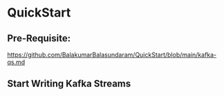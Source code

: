 # QuickStart

## Pre-Requisite:
https://github.com/BalakumarBalasundaram/QuickStart/blob/main/kafka-qs.md

## Start Writing Kafka Streams
